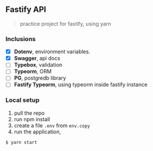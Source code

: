## Fastify API

> practice project for fastify, using yarn

### Inclusions

- [x] **Dotenv**, environment variables.
- [x] **Swagger**, api docs
- [ ] **Typebox**, validation
- [ ] **Typeorm**, ORM
- [ ] **PG**, postgredb library
- [ ] **Fastify Typeorm**, using typeorm inside fastify instance

### Local setup

1. pull the repo
2. run npm install
3. create a file `.env` from `env.copy`
4. run the application,

```sh
$ yarn start
```
